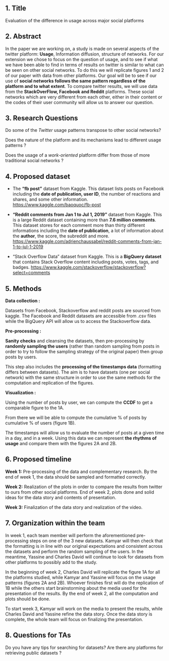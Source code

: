 ﻿

## 1. Title

Evaluation of the difference in usage across major social platforms

## 2.  Abstract

In the paper we are working on, a study is made on several aspects of the twitter platform: **Usage**, Information diffusion, structure of networks. For our extension we chose to focus on the question of usage, and to see if what we have been able to find in terms of results on twitter is similar to what can be seen on other social networks. To do this we will replicate figures 1 and 2 of our paper with data from other platforms. Our goal will be to see if our use of **social networks follows the same pattern regardless of the platform and to what extent**. To compare twitter results, we will use data from the **StackOverFlow, Facebook and Reddit** platforms. These social networks which are very different from each other, either in their content or the codes of their user community will allow us to answer our question.

## 3. Research Questions

Do some of the *Twitter* usage patterns transpose to other social networks?

Does the nature of the platform and its mechanisms lead to different usage patterns ?

Does the usage of a *work-oriented* platform differ from those of more traditional social networks ?

## 4. Proposed dataset

    

-  The **“fb post”** dataset from Kaggle. This dataset lists posts on Facebook including the **date of publication, user ID**, the number of reactions and shares, and some other information. https://www.kaggle.com/baoquoc/fb-post

-  **“Reddit comments from Jan 1 to Jul 1, 2019”** dataset from Kaggle. This is a large Reddit dataset containing more than **7.6 million comments**. This dataset stores for each comment more than thirty different informations including the **date of publication**, a lot of information about the **author**, the score, the subreddit and more. https://www.kaggle.com/adrienchaussabel/reddit-comments-from-jan-1-to-jul-1-2019

-  “Stack Overflow Data” dataset from Kaggle. This is a **BigQuery dataset** that contains Stack Overflow content including posts, votes, tags, and badges. https://www.kaggle.com/stackoverflow/stackoverflow?select=comments

  

## 5. Methods

    

**Data collection :** 

Datasets from Facebook, Stackoverflow and reddit posts are sourced from kaggle. The Facebook and Reddit datasets are accessible from .csv files while the BigQuery API will allow us to access the Stackoverflow data.

**Pre-processing :**
 
**Sanity checks** and cleansing the datasets, then pre-processing by **randomly sampling the users** (rather than random sampling from posts in order to try to follow the sampling strategy of the original paper) then group posts by users.

This step also includes the **processing of the timestamps data** (formatting differs between datasets). The aim is to have datasets (one per social network) with the same structure in order to use the same methods for the computation and replication of the figures.

**Visualization :**
 
Using the number of posts by user, we can compute the **CCDF** to get a comparable figure to the 1A.

From there we will be able to compute the cumulative % of posts by cumulative % of users (figure 1B).

The timestamps will allow us to evaluate the number of posts at a given time in a day, and in a week. Using this data we can represent **the rhythms of usage** and compare them with the figures 2A and 2B.

  

## 6. Proposed timeline

    

**Week 1:** Pre-processing of the data and complementary research. By the end of week 1, the data should be sampled and formatted correctly.

**Week 2:** Realization of the plots in order to compare the results from twitter to ours from other social platforms. End of week 2, plots done and solid ideas for the data story and contents of presentation.

**Week 3:** Finalization of the data story and realization of the video.

  

## 7. Organization within the team

    

In week 1, each team member will perform the aforementioned pre-processing steps on one of the 3 new datasets. Kamyar will then check that the formatting is in line with our original expectations and consistent across the datasets and perform the random sampling of the users. In the meantime, Yassine and Charles David will continue to look for datasets from other platforms to possibly add to the study.

In the beginning of week 2, Charles David will replicate the figure 1A for all the platforms studied, while Kamyar and Yassine will focus on the usage patterns (figures 2A and 2B). Whoever finishes first will do the replication of 1B while the others start brainstorming about the media used for the presentation of the results. By the end of week 2, all the computation and plots should be done.

To start week 3, Kamyar will work on the media to present the results, while Charles David and Yassine refine the data story. Once the data story is complete, the whole team will focus on finalizing the presentation.

## 8. Questions for TAs

    
Do you have any tips for searching for datasets? Are there any platforms for retrieving public datasets ?
